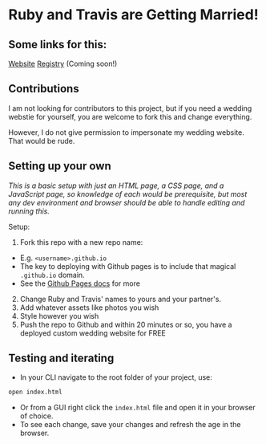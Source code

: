 # Ruby and Travis are Getting Married!

## Some links for this:

[Website](https://rubytraviswedding.github.io)
[Registry]() (Coming soon!)

## Contributions

I am not looking for contributors to this project, but if you need a wedding webstie for yourself, you are welcome to fork this and change everything.

However, I do not give permission to impersonate my wedding website. That would be rude.

## Setting up your own

*This is a basic setup with just an HTML page, a CSS page, and a JavaScript page, so knowledge of each would be prerequisite, but most any dev environment and browser should be able to handle editing and running this.*

Setup:
1. Fork this repo with a new repo name:
  - E.g. `<username>.github.io`
  - The key to deploying with Github pages is to include that magical `.github.io` domain.
  - See the [Github Pages docs](https://docs.github.com/en/pages/getting-started-with-github-pages/creating-a-github-pages-site) for more
2. Change Ruby and Travis' names to yours and your partner's.
3. Add whatever assets like photos you wish
4. Style however you wish
5. Push the repo to Github and within 20 minutes or so, you have a deployed custom wedding website for FREE

## Testing and iterating

- In your CLI navigate to the root folder of your project, use:
```sh
open index.html
```
- Or from a GUI right click the `index.html` file and open it in your browser of choice.
- To see each change, save your changes and refresh the age in the browser.
